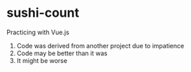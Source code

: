 # sushi-count

Practicing with Vue.js

1. Code was derived from another project due to impatience
1. Code may be better than it was
1. It might be worse

